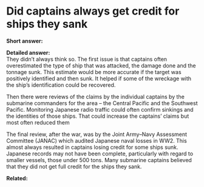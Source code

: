 # Did captains always get credit for ships they sank

**Short answer:** <!-- TODO: add 1–2 sentence summary here -->

**Detailed answer:**  
They didn’t always think so.  The first issue is that captains often overestimated the type of ship that was attacked, the damage done and the tonnage sunk.  This estimate would be more accurate if the target was positively identified and then sunk.  It helped if some of the wreckage with the ship’s identification could be recovered.

Then there were reviews of the claims by the individual captains by the submarine commanders for the area – the Central Pacific and the Southwest Pacific.  Monitoring Japanese radio traffic could often confirm sinkings and the identities of those ships.  That could increase the captains’ claims but most often reduced them

The final review, after the war, was by the Joint Army–Navy Assessment Committee (JANAC) which audited Japanese naval losses in WW2.  This almost always resulted in captains losing credit for some ships sunk.  Japanese records may not have been complete, particularly with regard to smaller vessels, those under 500 tons.  Many submarine captains believed that they did not get full credit for the ships they sank.

**Related:**
<!-- TODO: list 2–3 related pages like:
- [Batteries & charging](../technology/batteries-and-charging.md)
- [Crew size](../life-on-board/crew-size.md)
-->
